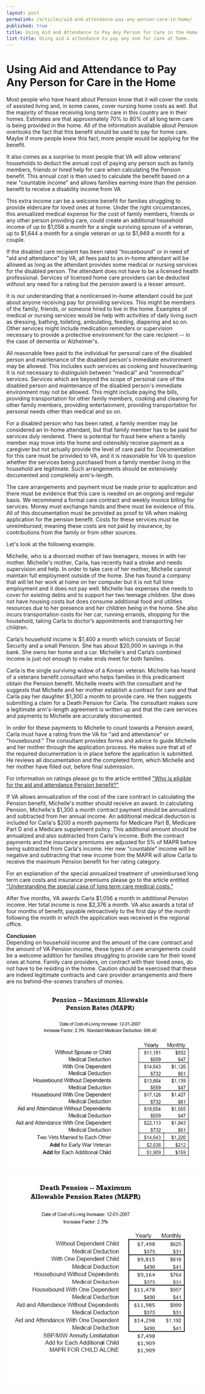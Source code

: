 ```yaml
---
layout: post
permalink: /articles/aid-and-attendance-pay-any-person-care-in-home/
published: true
title: Using Aid and Attendance to Pay Any Person for Care in the Home
list-title: Using aid & attendance to pay any one for care at home.
---
```


# Using Aid and Attendance to Pay Any Person for Care in the Home #

Most people who have heard about Pension know that it will cover the costs of assisted living and, in some cases, cover nursing home costs as well. But the majority of those receiving long term care in this country are in their homes. Estimates are that approximately 70% to 80% of all long term care is being provided in the home. All of the information available about Pension overlooks the fact that this benefit should be used to pay for home care. Maybe if more people knew this fact, more people would be applying for the benefit.

It also comes as a surprise to most people that VA will allow veterans’ households to deduct the annual cost of paying any person such as family members, friends or hired help for care when calculating the Pension benefit. This annual cost is then used to calculate the benefit based on a new "countable income" and allows families earning more than the pension benefit to receive a disability income from VA

This extra income can be a welcome benefit for families struggling to provide eldercare for loved ones at home. Under the right circumstances, this annualized medical expense for the cost of family members, friends or any other person providing care, could create an additional household income of up to $1,056 a month for a single surviving spouse of a veteran, up to $1,644 a month for a single veteran or up to $1,949 a month for a couple.

If the disabled care recipient has been rated "housebound" or in need of "aid and attendance" by VA, all fees paid to an in-home attendant will be allowed as long as the attendant provides some medical or nursing services for the disabled person. The attendant does not have to be a licensed health professional. Services of licensed home care providers can be deducted without any need for a rating but the pension award is a lesser amount.

It is our understanding that a nonlicensed in-home attendant could be just about anyone receiving pay for providing services. This might be members of the family, friends, or someone hired to live in the home. Examples of medical or nursing services would be help with activities of daily living such as dressing, bathing, toileting, ambulating, feeding, diapering and so on. Other services might include medication reminders or supervision necessary to provide a protective environment for the care recipient -- in the case of dementia or Alzheimer's.

All reasonable fees paid to the individual for personal care of the disabled person and maintenance of the disabled person's immediate environment may be allowed. This includes such services as cooking and housecleaning. It is not necessary to distinguish between "medical" and "nonmedical" services. Services which are beyond the scope of personal care of the disabled person and maintenance of the disabled person's immediate environment may not be allowed. This might include paying the bills, providing transportation for other family members, cooking and cleaning for other family members, providing entertainment, providing transportation for personal needs other than medical and so on.

For a disabled person who has been rated, a family member may be considered an in-home attendant, but that family member has to be paid for services duly rendered. There is potential for fraud here where a family member may move into the home and ostensibly receive payment as a caregiver but not actually provide the level of care paid for. Documentation for this care must be provided to VA, and it is reasonable for VA to question whether the services being purchased from a family member living in the household are legitimate. Such arrangements should be extensively documented and completely arm's-length.

The care arrangements and payment must be made prior to application and there must be evidence that this care is needed on an ongoing and regular basis. We recommend a formal care contract and weekly invoice billing for services. Money must exchange hands and there must be evidence of this. All of this documentation must be provided as proof to VA when making application for the pension benefit. Costs for these services must be unreimbursed; meaning these costs are not paid by insurance, by contributions from the family or from other sources.

Let's look at the following example.

Michelle, who is a divorced mother of two teenagers, moves in with her mother. Michelle's mother, Carla, has recently had a stroke and needs supervision and help. In order to take care of her mother, Michelle cannot maintain full employment outside of the home. She has found a company that will let her work at home on her computer but it is not full time employment and it does not pay well. Michelle has expenses she needs to cover for existing debts and to support her two teenage children. She does not have housing costs but does consume additional food and utilities resources due to her presence and her children being in the home. She also incurs transportation costs for her car, running errands, shopping for the household, taking Carla to doctor’s appointments and transporting her children.

Carla’s household income is $1,400 a month which consists of Social Security and a small Pension. She has about $20,000 in savings in the bank. She owns her home and a car. Michelle's and Carla’s combined income is just not enough to make ends meet for both families.

Carla is the single surviving widow of a Korean veteran. Michelle has heard of a veterans benefit consultant who helps families in this predicament obtain the Pension benefit. Michelle meets with the consultant and he suggests that Michelle and her mother establish a contract for care and that Carla pay her daughter $1,300 a month to provide care. He then suggests submitting a claim for a Death Pension for Carla. The consultant makes sure a legitimate arm's-length agreement is written up and that the care services and payments to Michelle are accurately documented.

In order for these payments to Michelle to count towards a Pension award, Carla must have a rating from the VA for "aid and attendance" or "housebound." The consultant provides forms and advice to guide Michelle and her mother through the application process. He makes sure that all of the required documentation is in place before the application is submitted. He reviews all documentation and the completed form, which Michelle and her mother have filled out, before final submission.

For information on ratings please go to the article entitled ["Who is eligible for the aid and attendance Pension benefit?"](/Articles/who_eligible_aid_attendance_pension_benefit.htm)

If VA allows annualization of the cost of the care contract in calculating the Pension benefit, Michelle's mother should receive an award. In calculating Pension, Michelle's $1,300 a month contract payment should be annualized and subtracted from her annual income. An additional medical deduction is included for Carla's $200 a month payments for Medicare Part B, Medicare Part D and a Medicare supplement policy. This additional amount should be annualized and also subtracted from Carla's income. Both the contract payments and the insurance premiums are adjusted for 5% of MAPR before being subtracted from Carla's income. Her new "countable" income will be negative and subtracting that new income from the MAPR will allow Carla to receive the maximum Pension benefit for her rating category.

For an explanation of the special annualized treatment of unreimbursed long term care costs and insurance premiums please go to the article entitled ["Understanding the special case of long term care medical costs."](/Articles/understanding_special_case_long_term_care.htm)

After five months, VA awards Carla $1,056 a month in additional Pension income. Her total income is now $2,376 a month. VA also awards a total of four months of benefit, payable retroactively to the first day of the month following the month in which the application was received in the regional office.

**Conclusion**  
Depending on household income and the amount of the care contract and the amount of VA Pension income, these types of care arrangements could be a welcome addition for families struggling to provide care for their loved ones at home. Family care providers, on contract with their loved ones, do not have to be residing in the home. Caution should be exercised that these are indeed legitimate contracts and care provider arrangements and there are no behind-the-scenes transfers of monies.

![](/assets/pension_mapr.gif)

![](/assets/death-pension_mapr.gif)